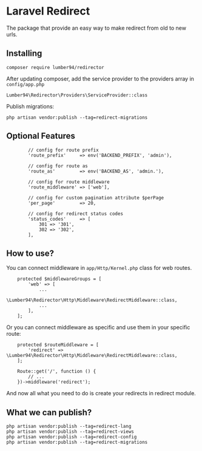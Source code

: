# Laravel Redirect

The package that provide an easy way to make redirect from old to new urls.

## Installing

```
composer require lumber94/redirector
```

After updating composer, add the service provider to the providers array in `config/app.php`

```
Lumber94\Redirector\Providers\ServiceProvider::class
```

Publish migrations:

```
php artisan vendor:publish --tag=redirect-migrations
```

## Optional Features

```
        // config for route prefix
        'route_prefix'     => env('BACKEND_PREFIX', 'admin'),

        // config for route as
        'route_as'         => env('BACKEND_AS', 'admin.'),

        // config for route middleware
        'route_middleware' => ['web'],

        // config for custom pagination attribute $perPage
        'per_page'         => 20,

        // config for redirect status codes
        'status_codes'     => [
            301 => '301',
            302 => '302',
        ],
```

## How to use?

You can connect middleware in `app/Http/Kernel.php` class for web routes.

```
    protected $middlewareGroups = [
        'web' => [
            ...
            \Lumber94\Redirector\Http\Middleware\RedirectMiddleware::class,
            ...
        ],
    ];
```

Or you can connect middleware as specific and use them in your specific route:

```
    protected $routeMiddleware = [
        'redirect' => \Lumber94\Redirector\Http\Middleware\RedirectMiddleware::class,
    ];

    Route::get('/', function () {
        // ...
    })->middleware('redirect');
```

And now all what you need to do is create your redirects in redirect module.


## What we can publish?

```
php artisan vendor:publish --tag=redirect-lang
php artisan vendor:publish --tag=redirect-views
php artisan vendor:publish --tag=redirect-config
php artisan vendor:publish --tag=redirect-migrations
```
